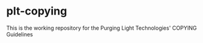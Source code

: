 # plt-copying
This is the working repository for the Purging Light Technologies' COPYING Guidelines
